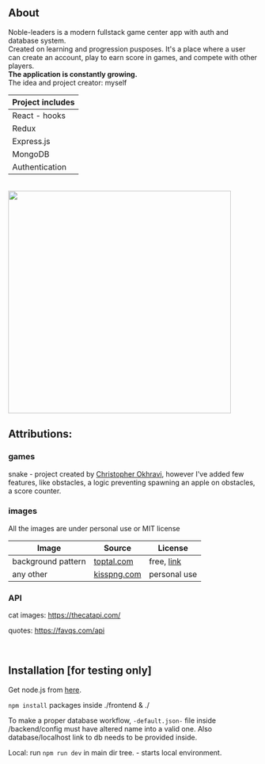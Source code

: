 ## About

Noble-leaders is a modern fullstack game center app with auth and database system. 
<br/>
Created on learning and progression pusposes. It's a place where a user can create an account, play to earn score in games, and compete with other players. 
<br/>
**The application is constantly growing.**
<br/>
The idea and project creator: myself

| Project includes |
| ---------------- |
| React - hooks |
| Redux |
| Express.js |
| MongoDB |
| Authentication |

<br/>

<img src="https://user-images.githubusercontent.com/43997053/62858615-af42aa00-bcf2-11e9-9027-c938e0ab29b4.jpg" width="450">

<br/>

## Attributions:

### **games**


snake - project created by [Christopher Okhravi](https://www.youtube.com/channel/UCbF-4yQQAWw-UnuCd2Azfzg), however I've added few features, like obstacles, a logic preventing spawning an apple on obstacles, a score counter.

### **images**

All the images are under personal use or MIT license

| Image | Source | License |
| ----- | ------ | ------- |
| background pattern | [toptal.com](https://www.toptal.com/designers/subtlepatterns/) | free, [link](https://creativecommons.org/licenses/by-sa/3.0/legalcode) |
| any other | [kisspng.com](https://www.kisspng.com/) | personal use |

### **API**

cat images: https://thecatapi.com/

quotes: https://favqs.com/api

<br/>

## Installation [for testing only]

Get node.js from [here](https://nodejs.org/en/).

`npm install` packages inside ./frontend & ./

To make a proper database workflow, `-default.json-` file inside /backend/config must have altered name into a valid one. Also database/localhost link to db needs to be provided inside.

Local: run `npm run dev` in main dir tree. - starts local environment.


